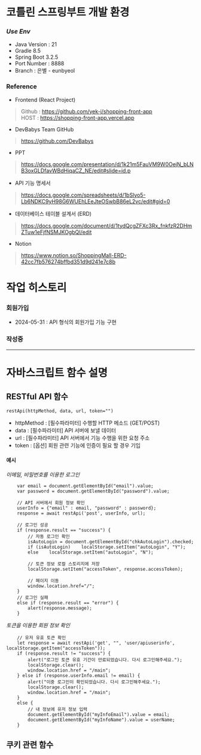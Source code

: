 # 코틀린 스프링부트 개발 환경
### *Use Env*
* Java Version : 21
* Gradle 8.5
* Spring Boot 3.2.5
* Port Number : 8888
* Branch : 은별 - eunbyeol

### Reference
* Frontend (React Project)
> Github : https://github.com/yek-j/shopping-front-app  
> HOST : https://shopping-front-app.vercel.app
* DevBabys Team GitHub
>https://github.com/DevBabys
* PPT
> https://docs.google.com/presentation/d/1k21m5FauVM9W0OejN_bLNB3oxGLDfavWBdHiqaCZ_NE/edit#slide=id.p
* API 기능 명세서   
> https://docs.google.com/spreadsheets/d/1bSlyo5-Lb6NDKC9yH98G6WUEhLEeJteOSwbB86eL2vc/edit#gid=0
* 데이터베이스 테이블 설계서 (ERD)
> https://docs.google.com/document/d/1tydQcgZFXc3Rx_fnkfzR2DHmZTuw1eFjfNSMJKOgbQI/edit
* Notion
> https://www.notion.so/ShoppingMall-ERD-42cc7fb576274bffbd351d9d241e7c8b

# 작업 히스토리
### 회원가입
* 2024-05-31 : API 형식의 회원가입 기능 구현
### 작성중

---
# 자바스크립트 함수 설명
## RESTful API 함수
```
restApi(httpMethod, data, url, token="")
```
* httpMethod : [필수파라미터] 수행할 HTTP 메소드 (GET/POST)
* data : [필수파라미터] API 서버에 보낼 데이터
* url : [필수파라미터] API 서버에서 기능 수행을 위한 요청 주소
* token : [옵션] 회원 관련 기능에 인증이 필요 할 경우 기입   
#### 예시
_이메일, 비밀번호를 이용한 로그인_
```
    var email = document.getElementById("email").value;
    var password = document.getElementById("password").value;

    // API 서버에서 회원 정보 확인
    userInfo = {"email" : email, "password" : password};
    response = await restApi('post', userInfo, url);

    // 로그인 성공
    if (response.result == "success") {
        // 자동 로그인 확인
        isAutoLogin = document.getElementById("chkAutoLogin").checked;
        if (isAutoLogin)    localStorage.setItem("autoLogin", "Y");
        else    localStorage.setItem("autoLogin", "N");

        // 토큰 정보 로컬 스토리지에 저장
        localStorage.setItem("accessToken", response.accessToken);

        // 페이지 이동
        window.location.href="/";
    }
    // 로그인 실패
    else if (response.result == "error") {
        alert(response.message);
    }
```
_토큰을 이용한 회원 정보 확인_
```
    // 유저 유효 토큰 확인
    let response = await restApi('get', "", 'user/apiuserinfo', localStorage.getItem("accessToken"));
    if (response.result != "success") {
        alert("로그인 토큰 유효 기간이 만료되었습니다. 다시 로그인해주세요.");
        localStorage.clear();
        window.location.href = "/main";
    } else if (response.userInfo.email != email) {
        alert("이중 로그인이 확인되었습니다. 다시 로그인해주세요.");
        localStorage.clear();
        window.location.href = "/main";
    }
    else {
        // 내 정보에 유저 정보 입력
        document.getElementById("myInfoEmail").value = email;
        document.getElementById("myInfoName").value = userName;
    }
```

## 쿠키 관련 함수
